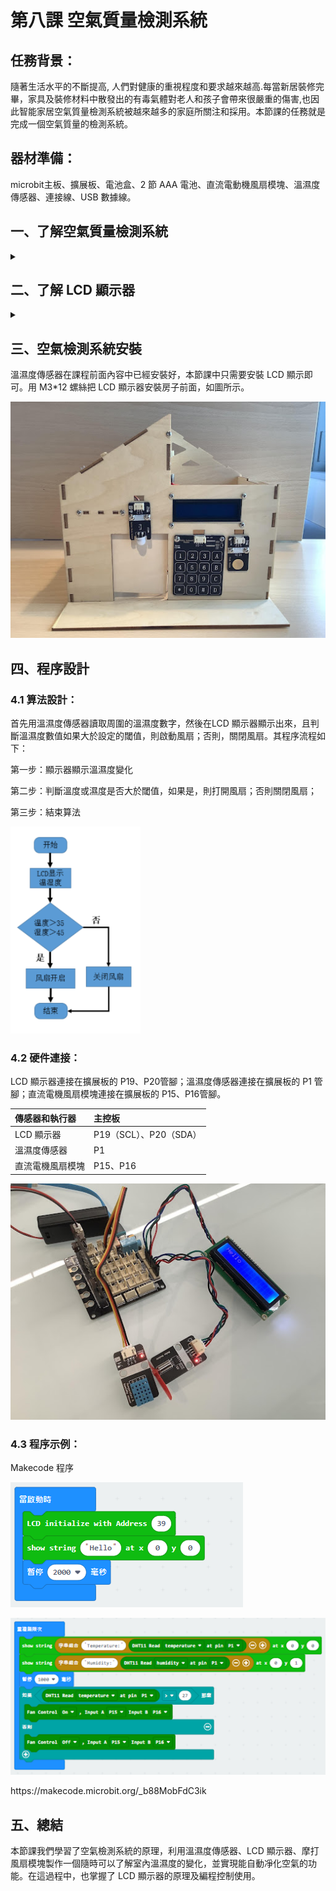 # 第八課 空氣質量檢測系統 

## 任務背景： 
<P>
隨著生活水平的不斷提高, 人們對健康的重視程度和要求越來越高.每當新居裝修完畢，家具及裝修材料中散發出的有毒氣體對老人和孩子會帶來很嚴重的傷害,也因此智能家居空氣質量檢測系統被越來越多的家庭所關注和採用。本節課的任務就是完成一個空氣質量的檢測系統。 
<P>

## 器材準備： 
<P>
microbit主板、擴展板、電池盒、2 節 AAA 電池、直流電動機風扇模塊、溫濕度傳感器、連接線、USB 數據線。 
<P>

## 一、了解空氣質量檢測系統 
<details><summary></summary>
<P>
空氣質量檢測系統是利用傳感技術，Zigbee 技術等短距離無線通信技術，和語音合成技術（TTS 技術）和空氣質量智能分析軟件來實現對室內的空氣質 量進行檢測，分析和報警提示，並智能開啟空氣凈化器，給家人一個健康的空氣環境。 
<P>
<P>
它的原理是通過室內安裝的不同的空氣質量傳感模塊，檢測到空氣質量情況，利用 Zigbee 模塊或者藍牙模塊傳輸到計算機，計算機上裝有空氣質量分析軟件，可以自動分析出我們身邊的質量如何，採取何種措施提高空氣質量等，這些信息可以通過語音播報器播報出來，提示主人需採取空氣凈化措施，並智能開啟空氣凈化器。 
<P>
<P>
而本課程製作的空氣質量檢測是利用溫濕度傳感器、LCD 顯示器組成，實現 LCD 顯示器顯示智能家居的各項指標，如果室內空氣不符合標準，蜂鳴器就會發生警報提醒人們，風扇啟動凈化室內空氣。 
<P>
</details>

## 二、了解 LCD 顯示器 
<details><summary></summary>
<P>
本課程使用的顯示器是 LCD1602 顯示器，其是一種專門用於顯示字母，數字和符號的字符 LCD 模塊。 它廣泛應用於工業，比如電子鐘，溫度顯示器。 “1602”表示每行 2 行和 16 個字符。帶了轉接板的 LCD1602 顯示屏, 使用了 IIC 通信, 節省了許多的 I/O 口. 1602 液晶顯示器（1602Liquid Crystal Display，此後簡稱 1602 LCD）是一種常見的字符液晶顯示器，因其能顯示 16*2 個字符而得名。通常我們使用的 1602 LCD 中集成了字庫芯片，通過 LiquidCrystal 類庫提供的 API，我們可以很方便的使用 1602LCD 顯示英文字母與一些符號。 
<P>
<P>
  
![](pic/8/81.png)<BR>
<P>
<P>
  
![](pic/8/82.png)<BR>
<P>
<P>
在該模塊中我們使用 IIC LCD1602 模塊集成了 IIC I/O 擴展芯片 PCF8574，使 LCD 1602 的使用更為簡單。通過兩線制的 IIC 總線（串行時鐘線 SCL，串行數據線 SDA），可通過 Arduino IIC 實現控制 LCD 1602 顯示的目的。既簡化了電路，又節省了 I/O 口，使 Arduino 能實現更多的功能。通過設置跳線還可以設置地址: 0x20-0x27。使 Arduino 能控制多塊 LCD 1602。 
<P>
<P>
LCD1602 顯示器背後的接線引腳分別為 GND，VCC，SDA，SCL（SDA 和 SCL 分別是 IIC 通訊的數據線和時鐘線）。 
<P>
</details>

## 三、空氣檢測系統安裝 
<P>
溫濕度傳感器在課程前面內容中已經安裝好，本節課中只需要安裝 LCD 顯示即可。用 M3*12 螺絲把 LCD 顯示器安裝房子前面，如圖所示。 
<P>
<P>
  
![](pic/8/83.jpg)<BR>
<P>

## 四、程序設計 

### 4.1 算法設計：  
<P>
首先用溫濕度傳感器讀取周圍的溫濕度數字，然後在LCD 顯示器顯示出來，且判斷溫濕度數值如果大於設定的閾值，則啟動風扇；否則，關閉風扇。其程序流程如下： 
<P>
<P>
第一步：顯示器顯示溫濕度變化 
<P>
<P>
第二步：判斷溫度或濕度是否大於閾值，如果是，則打開風扇；否則關閉風扇； 
<P>
<P>
第三步：結束算法  
<P>
<P>
  
![](pic/8/84.png)<BR>
<P>

### 4.2 硬件連接： 
<P>
LCD 顯示器連接在擴展板的 P19、P20管腳；溫濕度傳感器連接在擴展板的 P1 管腳；直流電機風扇模塊連接在擴展板的 P15、P16管腳。 
<P>

傳感器和執行器|主控板 
:--|:--
LCD 顯示器|P19（SCL）、P20（SDA） 
溫濕度傳感器|P1 
直流電機風扇模塊|P15、P16 
<P>
<P>
  
![](pic/8/85.jpg)<BR>
<P>

### 4.3 程序示例： 
<P>
Makecode 程序 
<P>
  
![](pic/8/86.png)<BR>
<P>
<P>
  
![](pic/8/87.png)<BR>
<P>
<P>
https://makecode.microbit.org/_b88MobFdC3ik 
<P>

## 五、總結 
<P>
本節課我們學習了空氣檢測系統的原理，利用溫濕度傳感器、LCD 顯示器、摩打風扇模塊製作一個隨時可以了解室內溫濕度的變化，並實現能自動凈化空氣的功能。在這過程中，也掌握了 LCD 顯示器的原理及編程控制使用。 
<P>

